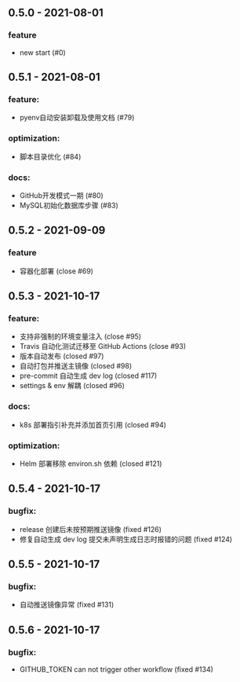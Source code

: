 ## 0.5.0 - 2021-08-01

### feature
* new start (#0)
    
## 0.5.1 - 2021-08-01

### feature:
* pyenv自动安装卸载及使用文档 (#79)
  
### optimization:
* 脚本目录优化 (#84)
  
### docs:
* GitHub开发模式一期 (#80)
* MySQL初始化数据库步骤 (#83)

## 0.5.2 - 2021-09-09

### feature
* 容器化部署 (close #69)

## 0.5.3 - 2021-10-17 

### feature: 
* 支持非强制的环境变量注入 (close #95)
* Travis 自动化测试迁移至 GitHub Actions (close #93)
* 版本自动发布 (closed #97)
* 自动打包并推送主镜像 (closed #98)
* pre-commit 自动生成 dev log (closed #117)
* settings & env 解耦 (closed #96)
### docs: 
* k8s 部署指引补充并添加首页引用 (closed #94)
### optimization: 
* Helm 部署移除 environ.sh 依赖 (closed #121)

## 0.5.4 - 2021-10-17 

### bugfix: 
* release 创建后未按预期推送镜像 (fixed #126)
* 修复自动生成 dev log 提交未声明生成日志时报错的问题 (fixed #124)

## 0.5.5 - 2021-10-17 

### bugfix: 
* 自动推送镜像异常 (fixed #131)

## 0.5.6 - 2021-10-17 

### bugfix: 
* GITHUB_TOKEN can not trigger other workflow (fixed #134)
